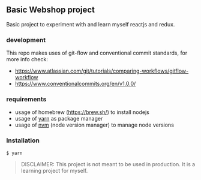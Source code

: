 ## Basic Webshop project

Basic project to experiment with and learn myself reactjs and redux. 

### development

This repo makes uses of git-flow and conventional commit standards, for more info check: 
- https://www.atlassian.com/git/tutorials/comparing-workflows/gitflow-workflow
- https://www.conventionalcommits.org/en/v1.0.0/

### requirements
- usage of homebrew (https://brew.sh/) to install nodejs
- usage of [yarn](https://formulae.brew.sh/formula/yarn) as package manager
- usage of [nvm](https://formulae.brew.sh/formula/nvm) (node version manager) to manage node versions 

### Installation

    $ yarn

> DISCLAIMER: This project is not meant to be used in production. It is a learning project for myself.